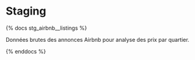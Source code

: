 # Staging

{% docs stg_airbnb__listings %}

Données brutes des annonces Airbnb pour analyse des prix par quartier.

{% enddocs %}